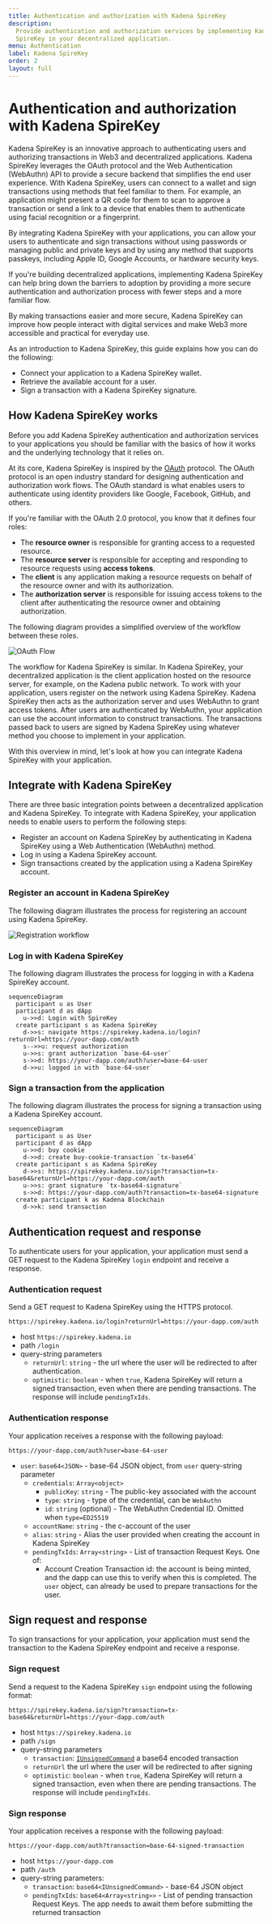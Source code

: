 ```yaml
---
title: Authentication and authorization with Kadena SpireKey
description:
  Provide authentication and authorization services by implementing Kadena
  SpireKey in your decentralized application.
menu: Authentication
label: Kadena SpireKey
order: 2
layout: full
---
```


# Authentication and authorization with Kadena SpireKey

Kadena SpireKey is an innovative approach to authenticating users and
authorizing transactions in Web3 and decentralized applications. Kadena SpireKey
leverages the OAuth protocol and the Web Authentication (WebAuthn) API to
provide a secure backend that simplifies the end user experience. With Kadena
SpireKey, users can connect to a wallet and sign transactions using methods that
feel familiar to them. For example, an application might present a QR code for
them to scan to approve a transaction or send a link to a device that enables
them to authenticate using facial recognition or a fingerprint.

By integrating Kadena SpireKey with your applications, you can allow your users
to authenticate and sign transactions without using passwords or managing public
and private keys and by using any method that supports passkeys, including Apple
ID, Google Accounts, or hardware security keys.

If you're building decentralized applications, implementing Kadena SpireKey can
help bring down the barriers to adoption by providing a more secure
authentication and authorization process with fewer steps and a more familiar
flow.

By making transactions easier and more secure, Kadena SpireKey can improve how
people interact with digital services and make Web3 more accessible and
practical for everyday use.

As an introduction to Kadena SpireKey, this guide explains how you can do the
following:

- Connect your application to a Kadena SpireKey wallet.
- Retrieve the available account for a user.
- Sign a transaction with a Kadena SpireKey signature.

## How Kadena SpireKey works

Before you add Kadena SpireKey authentication and authorization services to your
applications you should be familiar with the basics of how it works and the
underlying technology that it relies on.

At its core, Kadena SpireKey is inspired by the [OAuth](https://oauth.net/2/)
protocol. The OAuth protocol is an open industry standard for designing
authentication and authorization work flows. The OAuth standard is what enables
users to authenticate using identity providers like Google, Facebook, GitHub,
and others.

If you're familiar with the OAuth 2.0 protocol, you know that it defines four
roles:

- The **resource owner** is responsible for granting access to a requested
  resource.
- The **resource server** is responsible for accepting and responding to
  resource requests using **access tokens**.
- The **client** is any application making a resource requests on behalf of the
  resource owner and with its authorization.
- The **authorization server** is responsible for issuing access tokens to the
  client after authenticating the resource owner and obtaining authorization.

The following diagram provides a simplified overview of the workflow between
these roles.

![OAuth Flow](/assets/docs/kadena_spirekey_1.png)

The workflow for Kadena SpireKey is similar. In Kadena SpireKey, your
decentralized application is the client application hosted on the resource
server, for example, on the Kadena public network. To work with your
application, users register on the network using Kadena SpireKey. Kadena
SpireKey then acts as the authorization server and uses WebAuthn to grant access
tokens. After users are authenticated by WebAuthn, your application can use the
account information to construct transactions. The transactions passed back to
users are signed by Kadena SpireKey using whatever method you choose to
implement in your application.

With this overview in mind, let's look at how you can integrate Kadena SpireKey
with your application.

## Integrate with Kadena SpireKey

There are three basic integration points between a decentralized application and
Kadena SpireKey. To integrate with Kadena SpireKey, your application needs to
enable users to perform the following steps:

- Register an account on Kadena SpireKey by authenticating in Kadena SpireKey
  using a Web Authentication (WebAuthn) method.
- Log in using a Kadena SpireKey account.
- Sign transactions created by the application using a Kadena SpireKey account.

### Register an account in Kadena SpireKey

The following diagram illustrates the process for registering an account using
Kadena SpireKey.

![Registration workflow](/assets/docs/register-spirekey-account.png)

### Log in with Kadena SpireKey

The following diagram illustrates the process for logging in with a Kadena
SpireKey account.

```mermaid
sequenceDiagram
  participant u as User
  participant d as dApp
    u->>d: Login with SpireKey
  create participant s as Kadena SpireKey
    d->>s: navigate https://spirekey.kadena.io/login?returnUrl=https://your-dapp.com/auth
    s-->>u: request authorization
    u->>s: grant authorization `base-64-user`
    s->>d: https://your-dapp.com/auth?user=base-64-user
    d->>u: logged in with `base-64-user`
```

### Sign a transaction from the application

The following diagram illustrates the process for signing a transaction using a
Kadena SpireKey account.

```mermaid
sequenceDiagram
  participant u as User
  participant d as dApp
    u->>d: buy cookie
    d->>d: create buy-cookie-transaction `tx-base64`
  create participant s as Kadena SpireKey
    d->>s: https://spirekey.kadena.io/sign?transaction=tx-base64&returnUrl=https://your-dapp.com/auth
    u->>s: grant signature `tx-base64-signature`
    s->>d: https://your-dapp.com/auth?transaction=tx-base64-signature
  create participant k as Kadena Blockchain
    d->>k: send transaction
```

## Authentication request and response

To authenticate users for your application, your application must send a GET
request to the Kadena SpireKey `login` endpoint and receive a response.

### Authentication request

Send a GET request to Kadena SpireKey using the HTTPS protocol.

```
https://spirekey.kadena.io/login?returnUrl=https://your-dapp.com/auth
```

- host `https://spirekey.kadena.io`
- path `/login`
- query-string parameters
  - `returnUrl`: `string` - the url where the user will be redirected to after
    authentication.
  - `optimistic`: `boolean` - when `true`, Kadena SpireKey will return a signed
    transaction, even when there are pending transactions. The response will
    include `pendingTxIds`.

### Authentication response

Your application receives a response with the following payload:

```
https://your-dapp.com/auth?user=base-64-user
```

- `user`: `base64<JSON>` - base-64 JSON object, from `user` query-string
  parameter
  - `credentials`: `Array<object>`
    - `publicKey`: `string` - The public-key associated with the account
    - `type`: `string` - type of the credential, can be `WebAuthn`
    - `id`: `string` (optional) - The WebAuthn Credential ID. Omitted when
      `type=ED25519`
  - `accountName`: `string` - the c-account of the user
  - `alias`: `string` - Alias the user provided when creating the account in
    Kadena SpireKey
  - `pendingTxIds`: `Array<string>` - List of transaction Request Keys. One of:
    - Account Creation Transaction id: the account is being minted, and the dapp
      can use this to verify when this is completed. The `user` object, can
      already be used to prepare transactions for the user.

## Sign request and response

To sign transactions for your application, your application must send the
transaction to the Kadena SpireKey endpoint and receive a response.

### Sign request

Send a request to the Kadena SpireKey `sign` endpoint using the following
format:

```
https://spirekey.kadena.io/sign?transaction=tx-base64&returnUrl=https://your-dapp.com/auth
```

- host `https://spirekey.kadena.io`
- path `/sign`
- query-string parameters
  - `transaction`: [`IUnsignedCommand`]() a base64 encoded transaction
  - `returnUrl` the url where the user will be redirected to after signing
  - `optimistic`: `boolean` - when `true`, Kadena SpireKey will return a signed
    transaction, even when there are pending transactions. The response will
    include `pendingTxIds`.

### Sign response

Your application receives a response with the following payload:

```
https://your-dapp.com/auth?transaction=base-64-signed-transaction
```

- host `https://your-dapp.com`
- path `/auth`
- query-string parameters:
  - `transaction`: `base64<IUnsignedCommand>` - base-64 JSON object
  - `pendingTxIds`: `base64<Array<string>>` - List of pending transaction
    Request Keys. The app needs to await them before submitting the returned
    transaction
